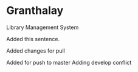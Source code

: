 # Granthalay
Library Management System

Added this sentence.

Added changes for pull

Added for push to master
Adding develop conflict 
